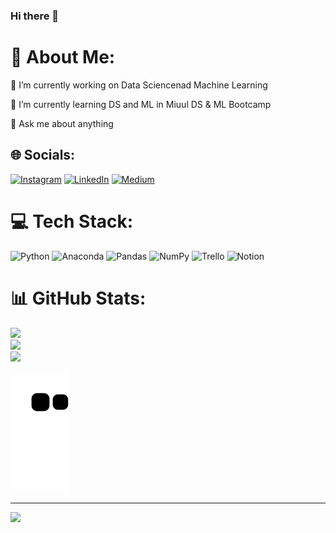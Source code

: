 ### Hi there 👋

# 💫 About Me:
🔭 I’m currently working on Data Sciencenad Machine Learning

🌱 I’m currently learning DS and ML in Miuul DS & ML Bootcamp

💬 Ask me about anything



## 🌐 Socials:
[![Instagram](https://img.shields.io/badge/Instagram-%23E4405F.svg?logo=Instagram&logoColor=white)](https://instagram.com/yaserazzz) [![LinkedIn](https://img.shields.io/badge/LinkedIn-%230077B5.svg?logo=linkedin&logoColor=white)](https://linkedin.com/in/korkmazyasineray) [![Medium](https://img.shields.io/badge/Medium-12100E?logo=medium&logoColor=white)](https://medium.com/@korkmazyasineray)

# 💻 Tech Stack:
![Python](https://img.shields.io/badge/python-3670A0?style=for-the-badge&logo=python&logoColor=ffdd54) ![Anaconda](https://img.shields.io/badge/Anaconda-%2344A833.svg?style=for-the-badge&logo=anaconda&logoColor=white) ![Pandas](https://img.shields.io/badge/pandas-%23150458.svg?style=for-the-badge&logo=pandas&logoColor=white) ![NumPy](https://img.shields.io/badge/numpy-%23013243.svg?style=for-the-badge&logo=numpy&logoColor=white) ![Trello](https://img.shields.io/badge/Trello-%23026AA7.svg?style=for-the-badge&logo=Trello&logoColor=white) ![Notion](https://img.shields.io/badge/Notion-%23000000.svg?style=for-the-badge&logo=notion&logoColor=white)
# 📊 GitHub Stats:
![](https://github-readme-stats.vercel.app/api?username=yaseraz&theme=vue-dark&hide_border=false&include_all_commits=true&count_private=true)<br/>
![](https://github-readme-streak-stats.herokuapp.com/?user=yaseraz&theme=vue-dark&hide_border=false)<br/>
![](https://github-readme-stats.vercel.app/api/top-langs/?username=yaseraz&theme=vue-dark&hide_border=false&include_all_commits=true&count_private=true&layout=compact)


![Snake animation](https://github.com/armantunga/armantunga/blob/output/github-contribution-grid-snake.svg)

---
[![](https://visitcount.itsvg.in/api?id=armantunga&icon=0&color=6)](https://visitcount.itsvg.in)
